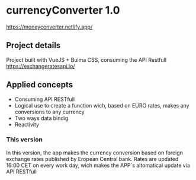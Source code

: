 # currencyConverter 1.0
https://moneyconverter.netlify.app/

## Project details
 Project built with VueJS + Bulma CSS, consuming the API Restfull https://exchangeratesapi.io/
 
## Applied concepts
 * Consuming API RESTfull
 * Logical use to create a function wich, based on EURO rates, makes any conversions to any currency
 * Two ways data bindig
 * Reactivity
 
 ### This version

In this version, the app makes the currency conversion based on foreign exchange rates published by Eropean Central bank.
Rates are updated 16:00 CET on every work day, wich makes the APP´s altomatical update via API RESTfull
 
 
 
